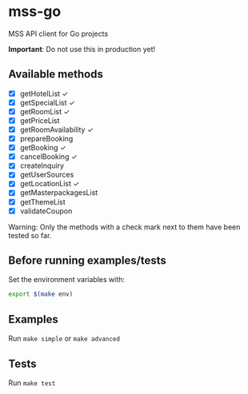 # mss-go

MSS API client for Go projects

**Important**: Do not use this in production yet!

## Available methods

- [x] getHotelList ✓
- [x] getSpecialList ✓
- [x] getRoomList ✓
- [x] getPriceList
- [x] getRoomAvailability ✓
- [x] prepareBooking
- [x] getBooking ✓
- [x] cancelBooking ✓
- [x] createInquiry
- [x] getUserSources
- [x] getLocationList ✓
- [x] getMasterpackagesList
- [x] getThemeList
- [x] validateCoupon

Warning: Only the methods with a check mark next to them have been tested so far.

## Before running examples/tests

Set the environment variables with:

```Bash
export $(make env)
```

## Examples

Run `make simple` or `make advanced`

## Tests

Run `make test`
